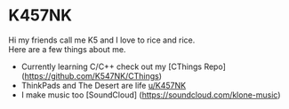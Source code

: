 # K457NK
Hi my friends call me K5 and I love to rice and rice.\
Here are a few things about me.
- Currently learning C/C++ check out my [CThings Repo] (https://github.com/K547NK/CThings)
- ThinkPads and The Desert are life [u/K457NK](https://www.reddit.com/r/thinkpad/comments/sy0qsb/giving_freebsd_another_go_as_a_daily_driver/)
- I make music too [SoundCloud] (https://soundcloud.com/klone-music)

